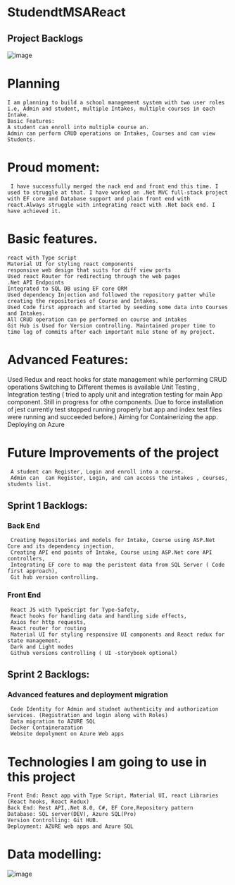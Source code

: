 # StudendtMSAReact
  ## Project Backlogs
  ![image](https://github.com/VijayashanthiGajula/StudendtMSAReact/assets/47542612/19e16d86-6f3b-49da-bc14-71513e401f4e)

  # Planning 
    I am planning to build a school management system with two user roles i.e, Admin and student, multiple Intakes, multiple courses in each Intake.
    Basic Features: 
    A student can enroll into multiple course an.
    Admin can perform CRUD operations on Intakes, Courses and can view Students.
  # Proud moment: 
     I have successfully merged the nack end and front end this time. I used to struggle at that. I have worked on .Net MVC full-stack project with EF core and Database support and plain front end with react.Always struggle with integrating react with .Net back end. I have achieved it.
  # Basic features.
    react with Type script    
    Material UI for styling react components
    responsive web design that suits for diff view ports
    Used react Router for redirecting through the web pages
    .Net API Endpoints
    Integrated to SQL DB using EF core ORM
    Used dependency Injection and followed the repository patter while creating the repositories of Course and Intakes.
    Used Code first approach and started by seeding some data into Courses and Intakes.
    All CRUD operation can pe performed on course and intakes
    Git Hub is Used for Version controlling. Maintained proper time to time log of commits after each important mile stone of my project.  
     
  # Advanced Features: 
  Used Redux and react hooks for state management while performing CRUD operations
  Switching to Different themes is available
  Unit Testing , Integration testing ( tried to apply unit and integration testing for main App component. Still in progress for othe components. Due to force installation of jest currently test stopped running properly but app and index test files were running and succeeded before.)
  Aiming for 
  Containerizing the app.
  Deploying on Azure  

  # Future Improvements of the project
     A student can Register, Login and enroll into a course.
     Admin can  can Register, Login, and can access the intakes , courses, students list.
   ## Sprint 1 Backlogs:
   ### Back End
     Creating Repositories and models for Intake, Course using ASP.Net Core and its dependency injection,
     Creating API end points of Intake, Course using ASP.Net core API controllers,     
     Integrating EF core to map the peristent data from SQL Server ( Code first approach),
     Git hub version controlling.
   ### Front End
     React JS with TypeScript for Type-Safety, 
     React hooks for handling data and handling side effects,
     Axios for http requests,
     React router for routing 
     Material UI for styling responsive UI components and React redux for state management.  
     Dark and Light modes
     Github versions controlling ( UI -storybook optional)
     
   ## Sprint 2 Backlogs:
   ### Advanced features and deployment migration
     Code Identity for Admin and studnet authenticity and authorization services. (Registration and login along with Roles)
     Data migration to AZURE SQL
     Docker Containerazation
     Website depolyment on Azure Web apps      

  # Technologies I am going to use in this project
    Front End: React app with Type Script, Material UI, react Libraries (React hooks, React Redux)
    Back End: Rest API,.Net 8.0, C#, EF Core,Repository pattern 
    Database: SQL server(DEV), Azure SQL(Pro)
    Version Controlling: Git HUB.
    Deployment: AZURE web apps and Azure SQL    

  # Data modelling:
  ![image](https://github.com/VijayashanthiGajula/StudendtMSAReact/assets/47542612/d4a7e418-c9fc-4804-8d68-739141a812fa)
